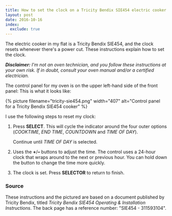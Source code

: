 ```yaml
---
title: How to set the clock on a Tricity Bendix SIE454 electric cooker
layout: post
date: 2016-10-16
index:
  exclude: true
---
```


The electric cooker in my flat is a Tricity Bendix SIE454, and the clock resets whenever there's a power cut.
These instructions explain how to set the clock.

_**Disclaimer:** I'm not an oven technician, and you follow these instructions at your own risk.
If in doubt, consult your oven manual and/or a certified electrician._

The control panel for my oven is on the upper left-hand side of the front panel:
This is what it looks like:

{%
  picture
  filename="tricity-sie454.png"
  width="407"
  alt="Control panel for a Tricity Bendix SIE454 cooker"
%}

I use the following steps to reset my clock:

1.  Press **SELECT**.
    This will cycle the indicator around the four outer options (*COOKTIME*, *END TIME*, *COUNTDOWN* and *TIME OF DAY*).

    Continue until *TIME OF DAY* is selected.

2.  Uses the **+**/**&ndash;** buttons to adjust the time.
    The control uses a 24-hour clock that wraps around to the next or previous hour.
    You can hold down the button to change the time more quickly.

3.  The clock is set.
    Press **SELECTOR** to return to finish.

### Source

These instructions and the pictured are based on a document published by Tricity Bendix, titled *Tricity Bendix SIE454 Operating & Installation Instructions*.
The back page has a reference number: "SIE454 - 311593104".
